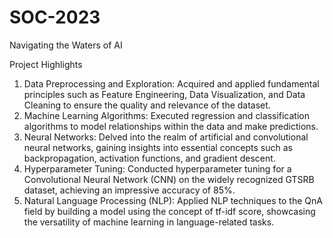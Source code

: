 # SOC-2023

Navigating the Waters of AI

Project Highlights
1. Data Preprocessing and Exploration:
Acquired and applied fundamental principles such as Feature Engineering, Data Visualization, and Data Cleaning to ensure the quality and relevance of the dataset.
2. Machine Learning Algorithms:
Executed regression and classification algorithms to model relationships within the data and make predictions.
3. Neural Networks:
Delved into the realm of artificial and convolutional neural networks, gaining insights into essential concepts such as backpropagation, activation functions, and gradient descent.
4. Hyperparameter Tuning:
Conducted hyperparameter tuning for a Convolutional Neural Network (CNN) on the widely recognized GTSRB dataset, achieving an impressive accuracy of 85%.
5. Natural Language Processing (NLP):
Applied NLP techniques to the QnA field by building a model using the concept of tf-idf score, showcasing the versatility of machine learning in language-related tasks.
